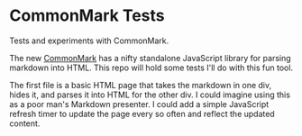 CommonMark Tests
==========

Tests and experiments with CommonMark.

The new [CommonMark](http://commonmark.org/) has a nifty standalone JavaScript library for parsing markdown into HTML. This repo will hold some tests I'll do with this fun tool.

The first file is a basic HTML page that takes the markdown in one div, hides it, and parses it into HTML for the other div. I could imagine using this as a poor man's Markdown presenter. I could add a simple JavaScript refresh timer to update the page every so often and reflect the updated content.